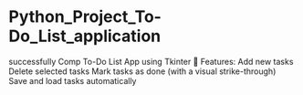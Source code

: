 # Python_Project_To-Do_List_application
successfully Comp To-Do List App using Tkinter 🔧 Features: Add new tasks Delete selected tasks Mark tasks as done (with a visual strike-through) Save and load tasks automatically 
